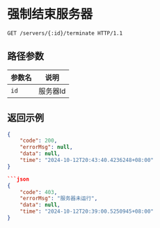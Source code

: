 # 强制结束服务器

```http
GET /servers/{:id}/terminate HTTP/1.1
```

## 路径参数

| 参数名 | 说明     |
| ------ | -------- |
| `id`   | 服务器Id |

## 返回示例

```json
{
    "code": 200,
    "errorMsg": null,
    "data": null,
    "time": "2024-10-12T20:43:40.4236248+08:00"
}

```json
{
    "code": 403,
    "errorMsg": "服务器未运行",
    "data": null,
    "time": "2024-10-12T20:39:00.5250945+08:00"
}
```

